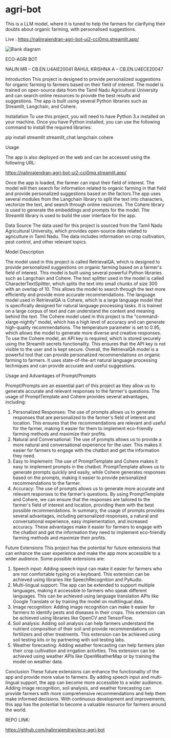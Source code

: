 # agri-bot
This is a LLM model, where it is tuned to help the farmers for clarifying their doubts about organic farming, with personalised suggestions.

Live : https://nalinrajendran-agri-bot-ui2-cci0mq.streamlit.app/



![Blank diagram](https://user-images.githubusercontent.com/51052614/235840501-b35ab015-9940-4dc4-9742-c0e6c4b3d595.jpeg)




ECO-AGRI BOT

NALIN MR – CB.EN.U4AIE20041
RAHUL KRISHNA A – CB.EN.U4ECE20047




Introduction
This project is designed to provide personalized suggestions for organic farming to farmers based on their field of interest. The model is trained on open-source data from the Tamil Nadu Agricultural University and can search online resources to provide the best results and suggestions. The app is built using several Python libraries such as Streamlit, Langchain, and Cohere.

Installation
To use this project, you will need to have Python 3.x installed on your machine. Once you have Python installed, you can use the following command to install the required libraries:

pip install streamlit streamlit_chat langchain cohere 


Usage

The app is also deployed on the web and can be accessed using the following URL:

https://nalinrajendran-agri-bot-ui2-cci0mq.streamlit.app/


Once the app is loaded, the farmer can input their field of interest. The model will then search for information related to organic farming in that field and provide personalized suggestions based on the factors.The app uses several modules from the Langchain library to split the text into characters, vectorize the text, and search through online resources. The Cohere library is used to generate the embeddings and prompts for the model. The Streamlit library is used to build the user interface for the app.

Data Source
The data used for this project is sourced from the Tamil Nadu Agricultural University, which provides open-source data related to agriculture in Tamil Nadu. The data includes information on crop cultivation, pest control, and other relevant topics.



Model Description

The model used in this project is called RetrievalQA, which is designed to provide personalized suggestions on organic farming based on a farmer's field of interest. This model is built using several powerful Python libraries such as Langchain and Cohere.
The text splitter used in the model is called CharacterTextSplitter, which splits the text into small chunks of size 300 with an overlap of 10. This allows the model to search through the text more efficiently and provide more accurate recommendations.
The language model used in RetrievalQA is Cohere, which is a large language model that is specifically designed for natural language processing tasks. It is trained on a large corpus of text and can understand the context and meaning behind the text.
The Cohere model used in this project is the "command-xlarge-nightly" model, which has a high level of accuracy and can generate high-quality recommendations. The temperature parameter is set to 0.95, which allows the model to generate more diverse and creative responses.
To use the Cohere model, an API key is required, which is stored securely using the Streamlit secrets functionality. This ensures that the API key is not visible to the user and is kept secure.
Overall, the RetrievalQA model is a powerful tool that can provide personalized recommendations on organic farming to farmers. It uses state-of-the-art natural language processing techniques and can provide accurate and useful suggestions.

 


Usage and Advantages of Prompt/Prompts

Prompt/Prompts are an essential part of this project as they allow us to generate accurate and relevant responses to the farmer's questions. The usage of PromptTemplate and Cohere provides several advantages, including:
1.	Personalized Responses: The use of prompts allows us to generate responses that are personalized to the farmer's field of interest and location. This ensures that the recommendations are relevant and useful for the farmer, making it easier for them to implement eco-friendly farming methods and maximize their profits.
2.	Natural and Conversational: The use of prompts allows us to provide a more natural and conversational experience for the user. This makes it easier for farmers to engage with the chatbot and get the information they need.
3.	Easy to Implement: The use of PromptTemplate and Cohere makes it easy to implement prompts in the chatbot. PromptTemplate allows us to generate prompts quickly and easily, while Cohere generates responses based on the prompts, making it easier to provide personalized recommendations to the farmer.
4.	Accuracy: The use of prompts allows us to generate more accurate and relevant responses to the farmer's questions. By using PromptTemplate and Cohere, we can ensure that the responses are tailored to the farmer's field of interest and location, providing them with the best possible recommendations.
In summary, the usage of prompts provides several advantages, including personalized responses, a natural and conversational experience, easy implementation, and increased accuracy. These advantages make it easier for farmers to engage with the chatbot and get the information they need to implement eco-friendly farming methods and maximize their profits.


Future Extensions
This project has the potential for future extensions that can enhance the user experience and make the app more accessible to a wider audience. Some possible extensions are:
1.	Speech input: Adding speech input can make it easier for farmers who are not comfortable typing on a keyboard. This extension can be achieved using libraries like SpeechRecognition and PyAudio.
2.	Multi-lingual support: The app can be extended to support multiple languages, making it accessible to farmers who speak different languages. This can be achieved using language translation APIs like Google Translate or by training the model on multilingual data.
3.	Image recognition: Adding image recognition can make it easier for farmers to identify pests and diseases in their crops. This extension can be achieved using libraries like OpenCV and TensorFlow.
4.	Soil analysis: Adding soil analysis can help farmers understand the nutrient composition of their soil and provide recommendations on fertilizers and other treatments. This extension can be achieved using soil testing kits or by partnering with soil testing labs.
5.	Weather forecasting: Adding weather forecasting can help farmers plan their crop cultivation and irrigation activities. This extension can be achieved using weather APIs like OpenWeatherMap or by training the model on weather data.


Conclusion
These future extensions can enhance the functionality of the app and provide more value to farmers. By adding speech input and multi-lingual support, the app can become more accessible to a wider audience. Adding image recognition, soil analysis, and weather forecasting can provide farmers with more comprehensive recommendations and help them make informed decisions. With continuous development and improvements, this app has the potential to become a valuable resource for farmers around the world.


REPO LINK:

https://github.com/nalinrajendran/eco-agri-bot



